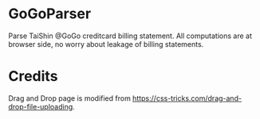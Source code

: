 # GoGoParser
Parse TaiShin @GoGo creditcard billing statement. 
All computations are at browser side, no worry about leakage of billing statements.  

# Credits
Drag and Drop page is modified from https://css-tricks.com/drag-and-drop-file-uploading.
